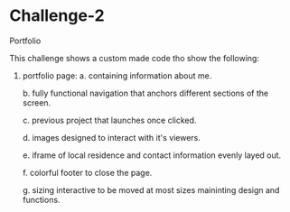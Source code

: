 # Challenge-2
Portfolio

This challenge shows a custom made code tho show the following: 

1. portfolio page:
    a. containing information about me.
    
    b. fully functional navigation that anchors different sections of the screen. 
    
    c. previous project that launches once clicked. 

    d. images designed to interact with it's viewers. 

    e. iframe of local residence and contact information evenly layed out. 

    f. colorful footer to close the page. 

    g. sizing interactive to be moved at most sizes maininting design and functions. 